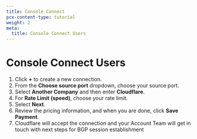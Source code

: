 ```yaml
---
title: Console Connect
pcx-content-type: tutorial
weight: 2
meta:
  title: Console Connect Users
---
```


# Console Connect Users

1.  Click **+** to create a new connection.
2.  From the **Choose source port** dropdown, choose your source port.
3.  Select **Another Company** and then enter **Cloudflare**.
4.  For **Rate Limit (speed)**, choose your rate limit.
5.  Select **Next**.
6.  Review the pricing information, and when you are done, click **Save Payment**.
7.  Cloudflare will accept the connection and your Account Team will get in touch with next steps for BGP session establishment
